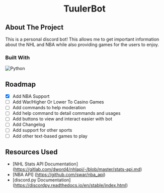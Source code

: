 <div align="center">
  <h1 align="center">TuulerBot</h1>
</div>

## About The Project
This is a personal discord bot! This allows me to get important information about the NHL and NBA while also providing games for the users to enjoy. 

### Built With
![Python](https://img.shields.io/badge/python-3670A0?style=for-the-badge&logo=python&logoColor=ffdd54)

## Roadmap
- [X] Add NBA Support
- [ ] Add War/Higher Or Lower To Casino Games
- [ ] Add commands to help moderation
- [ ] Add help command to detail commands and usages
- [ ] Add buttons to view and interact easier with bot
- [ ] Add Changelog
- [ ] Add support for other sports
- [ ] Add other text-based games to play

## Resources Used
* [NHL Stats API Documentation] (https://gitlab.com/dword4/nhlapi/-/blob/master/stats-api.md)
* [NBA API] (https://github.com/swar/nba_api)
* [discord.py Documentation] (https://discordpy.readthedocs.io/en/stable/index.html)
